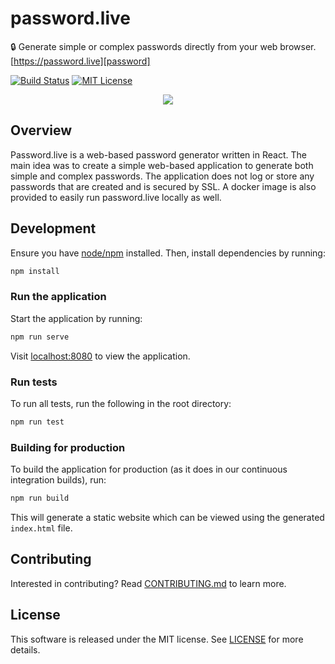 # password.live

🔒 Generate simple or complex passwords directly from your web browser. [https://password.live][password]

[![Build Status](https://travis-ci.org/devshawn/password.live.svg?branch=master)](https://travis-ci.org/devshawn/password.live)  [![MIT License](https://img.shields.io/badge/license-MIT-blue.svg?style=flat)](https://github.com/devshawn/react-dayjs/blob/master/LICENSE.md)

<p align="center">
  <img src="https://i.imgur.com/eg0QMuS.png"/>  
</p>

## Overview
Password.live is a web-based password generator written in React. The main idea was to create a simple web-based application to generate both simple and complex passwords. The application does not log or store any passwords that are created and is secured by SSL. A docker image is also provided to easily run password.live locally as well.

## Development
Ensure you have [node/npm][node] installed. Then, install dependencies by running:
```bash
npm install
```

### Run the application
Start the application by running:
```bash
npm run serve
```
Visit [localhost:8080][localhost] to view the application.

### Run tests
To run all tests, run the following in the root directory:
```bash
npm run test
```

### Building for production
To build the application for production (as it does in our continuous integration builds), run:
```bash
npm run build
```

This will generate a static website which can be viewed using the generated `index.html` file.

## Contributing

Interested in contributing? Read [CONTRIBUTING.md][contributing] to learn more.

## License

This software is released under the MIT license. See [LICENSE][license] for more details.

[password]: https://password.live
[node]: https://nodejs.org
[localhost]: http://localhost:8080
[contributing]: https://github.com/devshawn/password.live/blob/master/CONTRIBUTING.md
[license]: https://github.com/devshawn/password.live/blob/master/LICENSE
